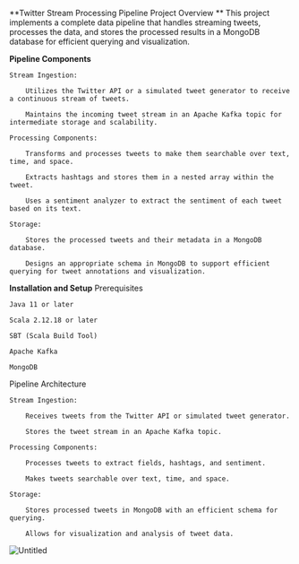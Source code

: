 **Twitter Stream Processing Pipeline
Project Overview
**
This project implements a complete data pipeline that handles streaming tweets, processes the data, and stores the processed results in a MongoDB database for efficient querying and visualization.


**Pipeline Components**

    Stream Ingestion:

        Utilizes the Twitter API or a simulated tweet generator to receive a continuous stream of tweets.

        Maintains the incoming tweet stream in an Apache Kafka topic for intermediate storage and scalability.

    Processing Components:

        Transforms and processes tweets to make them searchable over text, time, and space.

        Extracts hashtags and stores them in a nested array within the tweet.

        Uses a sentiment analyzer to extract the sentiment of each tweet based on its text.

    Storage:

        Stores the processed tweets and their metadata in a MongoDB database.

        Designs an appropriate schema in MongoDB to support efficient querying for tweet annotations and visualization.


**Installation and Setup**
Prerequisites

    Java 11 or later

    Scala 2.12.18 or later

    SBT (Scala Build Tool)

    Apache Kafka

    MongoDB

  
Pipeline Architecture

    Stream Ingestion:

        Receives tweets from the Twitter API or simulated tweet generator.

        Stores the tweet stream in an Apache Kafka topic.

    Processing Components:

        Processes tweets to extract fields, hashtags, and sentiment.

        Makes tweets searchable over text, time, and space.

    Storage:

        Stores processed tweets in MongoDB with an efficient schema for querying.

        Allows for visualization and analysis of tweet data.


![Untitled](https://github.com/user-attachments/assets/03d2ec33-6b37-4e3c-9ff5-e1a6beabad1b)

